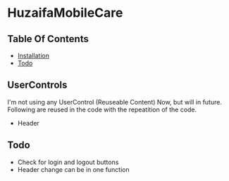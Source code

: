 # HuzaifaMobileCare

## Table Of Contents
- [Installation](#UserControls)
- [Todo](#Todo)

## UserControls
I'm not using any UserControl (Reuseable Content) Now, but will in future.
Following are reused in the code with the repeatition of the code.
- Header

## Todo
- Check for login and logout buttons
- Header change can be in one function
